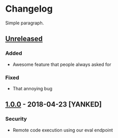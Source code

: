 # Changelog

Simple paragraph.

## [Unreleased]
### Added
- Awesome feature that people always asked for

### Fixed
- That annoying bug

## [1.0.0] - 2018-04-23 [YANKED]
### Security
- Remote code execution using our eval endpoint

[Unreleased]: http://example.com/1.0.0..HEAD
[1.0.0]: http://example.com/abcdef..1.0.0
